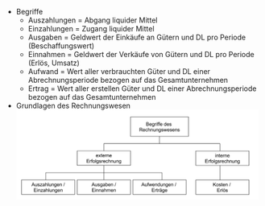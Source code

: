 - Begriffe 
	- Auszahlungen = Abgang liquider Mittel 
	- Einzahlungen = Zugang liquider Mittel 
	- Ausgaben = Geldwert der Einkäufe an Gütern und DL pro Periode (Beschaffungswert) 
	- Einnahmen = Geldwert der Verkäufe von Gütern und DL pro Periode (Erlös, Umsatz) 
	- Aufwand = Wert aller verbrauchten Güter und DL einer Abrechnungsperiode bezogen auf das Gesamtunternehmen 
	- Ertrag = Wert aller erstellen Güter und DL einer Abrechnungsperiode bezogen auf das Gesamtunternehmen 
- Grundlagen des Rechnungswesen <img src="https://github.com/ICH-BIN-HXM/images_BWL/blob/main/Snipaste_2024-01-08_15-15-39.png?raw=" width="600" /> 